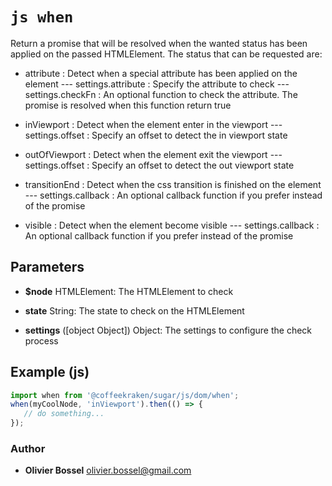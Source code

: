 


<!-- @namespace    sugar.js.dom -->
<!-- @name    when -->

# ```js when ```


Return a promise that will be resolved when the wanted status has been applied on the passed HTMLElement.
The status that can be requested are:
- attribute : Detect when a special attribute has been applied on the element
--- settings.attribute : Specify the attribute to check
--- settings.checkFn : An optional function to check the attribute. The promise is resolved when this function return true

- inViewport : Detect when the element enter in the viewport
--- settings.offset : Specify an offset to detect the in viewport state

- outOfViewport : Detect when the element exit the viewport
--- settings.offset : Specify an offset to detect the out viewport state

- transitionEnd : Detect when the css transition is finished on the element
--- settings.callback : An optional callback function if you prefer instead of the promise

- visible : Detect when the element become visible
--- settings.callback : An optional callback function if you prefer instead of the promise

## Parameters

- **$node**  HTMLElement: The HTMLElement to check

- **state**  String: The state to check on the HTMLElement

- **settings** ([object Object]) Object: The settings to configure the check process



## Example (js)

```js
import when from '@coffeekraken/sugar/js/dom/when';
when(myCoolNode, 'inViewport').then(() => {
   // do something...
});
```


### Author
- **Olivier Bossel** <a href="mailto:olivier.bossel@gmail.com">olivier.bossel@gmail.com</a> 



